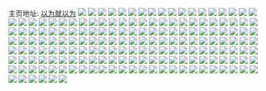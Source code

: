 主页地址: [以为就以为](https://weibo.com/u/2013082725) 
![](https://wx4.sinaimg.cn/mw2000/77fd3465gy1h8l8m886guj20u00u0af5.jpg) 
![](https://wx4.sinaimg.cn/mw2000/77fd3465gy1h85zsvo504j20u01sywue.jpg) 
![](https://wx4.sinaimg.cn/mw2000/77fd3465gy1h740lj8m01j20u01hcdjh.jpg) 
![](https://wx4.sinaimg.cn/mw2000/77fd3465gy1h6ovqx8n0pj20u01hc7b7.jpg) 
![](https://wx4.sinaimg.cn/mw2000/77fd3465gy1h6ovqxurh0j20u01hcq9v.jpg) 
![](https://wx4.sinaimg.cn/mw2000/77fd3465gy1h62zygrefcj21hc0u04eu.jpg) 
![](https://wx4.sinaimg.cn/mw2000/77fd3465gy1h3tv6evo13j21400u0dl4.jpg) 
![](https://wx4.sinaimg.cn/mw2000/77fd3465gy1h3tv6f8jdyj21400u0dmk.jpg) 
![](https://wx4.sinaimg.cn/mw2000/77fd3465gy1h3tv6foqugj20u01400yr.jpg) 
![](https://wx4.sinaimg.cn/mw2000/77fd3465gy1h3tv6egrlbj21400u0wlp.jpg) 
![](https://wx4.sinaimg.cn/mw2000/77fd3465gy1h216vv2z6vj21hc0u0qem.jpg) 
![](https://wx4.sinaimg.cn/mw2000/77fd3465gy1h216zfsjdmj21400u0wkg.jpg) 
![](https://wx4.sinaimg.cn/mw2000/77fd3465gy1h216ytouv3j20u00u00xn.jpg) 
![](https://wx4.sinaimg.cn/mw2000/77fd3465gy1h1d2zepxrkj21900u00y4.jpg) 
![](https://wx4.sinaimg.cn/mw2000/77fd3465gy1h1d2zf7caxj21900u0dng.jpg) 
![](https://wx4.sinaimg.cn/mw2000/77fd3465gy1h1d2zfvrpwj21900u0dow.jpg) 
![](https://wx4.sinaimg.cn/mw2000/77fd3465gy1h1d2zgj7n3j20u00u07av.jpg) 
![](https://wx4.sinaimg.cn/mw2000/77fd3465gy1h1d2zgzxurj20u00u0wkl.jpg) 
![](https://wx4.sinaimg.cn/mw2000/77fd3465gy1h1d2zho1isj20u00u0dlo.jpg) 
![](https://wx4.sinaimg.cn/mw2000/77fd3465gy1h1d2zi73uxj20u00u0tf9.jpg) 
![](https://wx4.sinaimg.cn/mw2000/77fd3465gy1h1d2zilzocj20u00u011o.jpg) 
![](https://wx4.sinaimg.cn/mw2000/77fd3465gy1h1d2zjoz9jj20u00u0wnx.jpg) 
![](https://wx4.sinaimg.cn/mw2000/77fd3465gy1h1d2zeekx2j20u00u048o.jpg) 
![](https://wx4.sinaimg.cn/mw2000/77fd3465gy1h1d3155xg3j20u00u0gvc.jpg) 
![](https://wx4.sinaimg.cn/mw2000/77fd3465gy1h1d315k3wej20u00u0129.jpg) 
![](https://wx4.sinaimg.cn/mw2000/77fd3465gy1h1d313ioxtj20u00u047l.jpg) 
![](https://wx4.sinaimg.cn/mw2000/77fd3465gy1h1d3160hqyj20u00u0tfm.jpg) 
![](https://wx4.sinaimg.cn/mw2000/77fd3465gy1h1d316x2n7j21400u0amd.jpg) 
![](https://wx4.sinaimg.cn/mw2000/77fd3465gy1h0le0dan8jj20u0140wmp.jpg) 
![](https://wx4.sinaimg.cn/mw2000/77fd3465gy1h0hva8hegmj21900u0te2.jpg) 
![](https://wx4.sinaimg.cn/mw2000/77fd3465gy1h0hvbfg12bj21900u0q99.jpg) 
![](https://wx4.sinaimg.cn/mw2000/77fd3465gy1h06aimphi6j20u01sywiw.jpg) 
![](https://wx4.sinaimg.cn/mw2000/77fd3465gy1h06ailgxk3j20u0140jwa.jpg) 
![](https://wx4.sinaimg.cn/mw2000/77fd3465gy1h02mpfpd6uj20u0140n1b.jpg) 
![](https://wx4.sinaimg.cn/mw2000/77fd3465gy1gzzd0vriyzj21hc0u0tbq.jpg) 
![](https://wx4.sinaimg.cn/mw2000/77fd3465gy1gzvwyiw02ej20u01407b1.jpg) 
![](https://wx4.sinaimg.cn/mw2000/77fd3465gy1gzhvc6wknaj20zk0k077e.jpg) 
![](https://wx4.sinaimg.cn/mw2000/77fd3465gy1gzdf9in38fj21hc0u013i.jpg) 
![](https://wx4.sinaimg.cn/mw2000/77fd3465gy1gzdf9i3i5fj20pv1hcteb.jpg) 
![](https://wx4.sinaimg.cn/mw2000/77fd3465gy1gz6fw05041j20ku0rs0x9.jpg) 
![](https://wx4.sinaimg.cn/mw2000/77fd3465gy1gz6fvzpvqij20u0140thd.jpg) 
![](https://wx4.sinaimg.cn/mw2000/77fd3465gy1gz6fw0r6i4j20u0140jzf.jpg) 
![](https://wx4.sinaimg.cn/mw2000/77fd3465gy1gz6fw181anj20u01407da.jpg) 
![](https://wx4.sinaimg.cn/mw2000/77fd3465gy1gz6fw1mbm8j20u014010y.jpg) 
![](https://wx4.sinaimg.cn/mw2000/77fd3465gy1gz6fw2059qj20u0140tgj.jpg) 
![](https://wx4.sinaimg.cn/mw2000/77fd3465gy1gz6c8mt60mj20k00zkjv9.jpg) 
![](https://wx4.sinaimg.cn/mw2000/77fd3465gy1gz1vyt0m50j21fs35s7wh.jpg) 
![](https://wx4.sinaimg.cn/mw2000/77fd3465gy1gz1vzboyd5j23402c0e85.jpg) 
![](https://wx4.sinaimg.cn/mw2000/77fd3465gy1gz1vzcl0vmj21o0280e81.jpg) 
![](https://wx4.sinaimg.cn/mw2000/77fd3465gy1gz1vz8tshrj22801o0hdt.jpg) 
![](https://wx4.sinaimg.cn/mw2000/77fd3465gy1gz1vzlbt8cj21o0280u0x.jpg) 
![](https://wx4.sinaimg.cn/mw2000/77fd3465gy1gyeouad237j20ku0rs446.jpg) 
![](https://wx4.sinaimg.cn/mw2000/77fd3465gy1gy7rgq5vdjj23402c0kjm.jpg) 
![](https://wx4.sinaimg.cn/mw2000/77fd3465gy1gy7rfrh0cdj23402c0e82.jpg) 
![](https://wx4.sinaimg.cn/mw2000/77fd3465gy1gy7rfp31kjj21ep11zgul.jpg) 
![](https://wx4.sinaimg.cn/mw2000/77fd3465gy1gxwtfcujp2j21900u0jx6.jpg) 
![](https://wx4.sinaimg.cn/mw2000/77fd3465gy1gxw8pdttp4j21hc0u0ww5.jpg) 
![](https://wx4.sinaimg.cn/mw2000/77fd3465gy1gxsr0hx7v3j213n0ma0xy.jpg) 
![](https://wx4.sinaimg.cn/mw2000/77fd3465gy1gxsr0jc9ufj21o02807wh.jpg) 
![](https://wx4.sinaimg.cn/mw2000/77fd3465gy1gxsr0khhb8j22801o01ky.jpg) 
![](https://wx4.sinaimg.cn/mw2000/77fd3465gy1gxsr0r5xfxj23402c0qv9.jpg) 
![](https://wx4.sinaimg.cn/mw2000/77fd3465gy1gwwcwjtz7pj21be0zjdls.jpg) 
![](https://wx4.sinaimg.cn/mw2000/77fd3465gy1gwpdp1pwnqj23402c0qv6.jpg) 
![](https://wx4.sinaimg.cn/mw2000/77fd3465gy1gwpdoyhipsj22c035pnpg.jpg) 
![](https://wx4.sinaimg.cn/mw2000/77fd3465gy1gwpdowm6xxj23402e2x6t.jpg) 
![](https://wx4.sinaimg.cn/mw2000/77fd3465gy1gwpdp0bckuj22c035lx6s.jpg) 
![](https://wx4.sinaimg.cn/mw2000/77fd3465gy1gwpdp42ks9j22c0340e83.jpg) 
![](https://wx4.sinaimg.cn/mw2000/77fd3465gy1gwpdou218nj22c035pb2c.jpg) 
![](https://wx4.sinaimg.cn/mw2000/77fd3465gy1gwotg35puej22c03401ky.jpg) 
![](https://wx4.sinaimg.cn/mw2000/77fd3465gy1gwkuothxzsj22c03407wj.jpg) 
![](https://wx4.sinaimg.cn/mw2000/77fd3465gy1gwh7wjzy5kj21o0280u0x.jpg) 
![](https://wx4.sinaimg.cn/mw2000/77fd3465gy1gw7nai3lmwj22c03401kz.jpg) 
![](https://wx4.sinaimg.cn/mw2000/77fd3465gy1gvzmn1ev9ej20u0140tka.jpg) 
![](https://wx4.sinaimg.cn/mw2000/77fd3465gy1gvzmnbv6bcj21400u0n55.jpg) 
![](https://wx4.sinaimg.cn/mw2000/77fd3465gy1gvzmoenwjsj21400u0wl5.jpg) 
![](https://wx4.sinaimg.cn/mw2000/77fd3465gy1gvzmofexy5j21400u0k06.jpg) 
![](https://wx4.sinaimg.cn/mw2000/77fd3465gy1gvzmp4kypoj21400u0n5q.jpg) 
![](https://wx4.sinaimg.cn/mw2000/77fd3465gy1gvzmp3wsyoj21400u0guv.jpg) 
![](https://wx4.sinaimg.cn/mw2000/77fd3465gy1gvzmp5qi5ej21400u0gzk.jpg) 
![](https://wx4.sinaimg.cn/mw2000/77fd3465gy1gvzmqb1g6xj21400u0am7.jpg) 
![](https://wx4.sinaimg.cn/mw2000/77fd3465gy1gvzmqa47iyj21400u0ais.jpg) 
![](https://wx4.sinaimg.cn/mw2000/77fd3465gy1gvzmrefjkwj20u01407dq.jpg) 
![](https://wx4.sinaimg.cn/mw2000/77fd3465gy1gvzmrg8pzzj21hc0pvq8m.jpg) 
![](https://wx4.sinaimg.cn/mw2000/77fd3465gy1gvzmrgwad1j21400u0dpj.jpg) 
![](https://wx4.sinaimg.cn/mw2000/77fd3465gy1gvzmrhwyfrj21400u0gv1.jpg) 
![](https://wx4.sinaimg.cn/mw2000/77fd3465gy1gvzmrirq9wj20u014012b.jpg) 
![](https://wx4.sinaimg.cn/mw2000/77fd3465gy1gvt40h2i4wj22c0340npf.jpg) 
![](https://wx4.sinaimg.cn/mw2000/77fd3465gy1gvt40huif3j20u01hcndf.jpg) 
![](https://wx4.sinaimg.cn/mw2000/002ceGMdgy1gvqbulzxwjj60qo1lrask02.jpg) 
![](https://wx4.sinaimg.cn/mw2000/002ceGMdgy1gvm4yzi88ij62c0340u0y02.jpg) 
![](https://wx4.sinaimg.cn/mw2000/002ceGMdgy1gvm4z1bwn5j62c0340u0z02.jpg) 
![](https://wx4.sinaimg.cn/mw2000/002ceGMdgy1gvm4z39ofdj62c0340npf02.jpg) 
![](https://wx4.sinaimg.cn/mw2000/002ceGMdgy1gvm4z51sjpj62c0340kjn02.jpg) 
![](https://wx4.sinaimg.cn/mw2000/002ceGMdgy1gvm4z6rubhj62c03401kz02.jpg) 
![](https://wx4.sinaimg.cn/mw2000/002ceGMdgy1gvm4yxc68uj62c0340qv702.jpg) 
![](https://wx4.sinaimg.cn/mw2000/002ceGMdgy1gvkyhydvy0j63402c0b2b02.jpg) 
![](https://wx4.sinaimg.cn/mw2000/002ceGMdgy1gvkymg94rpj62c0340kjm02.jpg) 
![](https://wx4.sinaimg.cn/mw2000/002ceGMdgy1gvi8dwnhqej62c0340e8302.jpg) 
![](https://wx4.sinaimg.cn/mw2000/002ceGMdgy1gunhvz40g6j60u01404br02.jpg) 
![](https://wx4.sinaimg.cn/mw2000/002ceGMdgy1gunhwb0zghj60u0140wsh02.jpg) 
![](https://wx4.sinaimg.cn/mw2000/002ceGMdgy1gucdo00bngj63402c0kjm02.jpg) 
![](https://wx4.sinaimg.cn/mw2000/002ceGMdgy1gucdo1s1aoj62c0340u0y02.jpg) 
![](https://wx4.sinaimg.cn/mw2000/002ceGMdgy1gubvxwubeoj60qo1lrh1t02.jpg) 
![](https://wx4.sinaimg.cn/mw2000/002ceGMdgy1gubvy0pwbtj60qo1lr1kx02.jpg) 
![](https://wx4.sinaimg.cn/mw2000/002ceGMdgy1gu9nfdrnp5j62c0340npe02.jpg) 
![](https://wx4.sinaimg.cn/mw2000/002ceGMdgy1gu9nfcsdn1j61j02pskjl02.jpg) 
![](https://wx4.sinaimg.cn/mw2000/002ceGMdgy1gu9nff4tjrj62c0340qv702.jpg) 
![](https://wx4.sinaimg.cn/mw2000/002ceGMdgy1gu9nfgbaw0j62c0340hdu02.jpg) 
![](https://wx4.sinaimg.cn/mw2000/002ceGMdgy1gu9nfhnkg4j62d02d0npd02.jpg) 
![](https://wx4.sinaimg.cn/mw2000/002ceGMdgy1gu9nfio5c5j62c0340b2a02.jpg) 
![](https://wx4.sinaimg.cn/mw2000/002ceGMdgy1gu9nfjw7sbj62c0340npe02.jpg) 
![](https://wx4.sinaimg.cn/mw2000/002ceGMdgy1gu9nfl22owj62c03401kz02.jpg) 
![](https://wx4.sinaimg.cn/mw2000/002ceGMdgy1gu9nfmgi1jj62c0340kjn02.jpg) 
![](https://wx4.sinaimg.cn/mw2000/002ceGMdgy1gu2hg4ixwdj62c0340b2a02.jpg) 
![](https://wx4.sinaimg.cn/mw2000/002ceGMdgy1gu0weqcpoxj60u0140wll02.jpg) 
![](https://wx4.sinaimg.cn/mw2000/002ceGMdgy1gtwy1jbfjej60u01400y602.jpg) 
![](https://wx4.sinaimg.cn/mw2000/002ceGMdgy1gtw8buj1uoj62c03401kz02.jpg) 
![](https://wx4.sinaimg.cn/mw2000/002ceGMdgy1gtpanuhakoj62c0340x6q02.jpg) 
![](https://wx4.sinaimg.cn/mw2000/002ceGMdgy1gtl1bbri3kj62c0340kjn02.jpg) 
![](https://wx4.sinaimg.cn/mw2000/002ceGMdgy1gtl1bd6fmrj62c0340npf02.jpg) 
![](https://wx4.sinaimg.cn/mw2000/002ceGMdgy1gtl1bekcddj62c0340b2b02.jpg) 
![](https://wx4.sinaimg.cn/mw2000/002ceGMdgy1gtl1bfwaguj62c0340hdv02.jpg) 
![](https://wx4.sinaimg.cn/mw2000/002ceGMdgy1gth7tn44p5j61o02804qp02.jpg) 
![](https://wx4.sinaimg.cn/mw2000/002ceGMdgy1gth7tnivgmj60u0140ama02.jpg) 
![](https://wx4.sinaimg.cn/mw2000/002ceGMdgy1gth7tmdrusj61o0280e8102.jpg) 
![](https://wx4.sinaimg.cn/mw2000/002ceGMdgy1gth7to5fj8j61o0280u0x02.jpg) 
![](https://wx4.sinaimg.cn/mw2000/002ceGMdgy1gth7tokwe6j60u0140teg02.jpg) 
![](https://wx4.sinaimg.cn/mw2000/002ceGMdgy1gth7toxvtlj60u0140dug02.jpg) 
![](https://wx4.sinaimg.cn/mw2000/002ceGMdgy1gtg5fwamuzj62c0340qv602.jpg) 
![](https://wx4.sinaimg.cn/mw2000/002ceGMdgy1gtg5fxkug9j62c03407wj02.jpg) 
![](https://wx4.sinaimg.cn/mw2000/77fd3465gy1gt7yptnggtj22c0340x6q.jpg) 
![](https://wx4.sinaimg.cn/mw2000/77fd3465gy1gsy7cj2boxj20q31ad49a.jpg) 
![](https://wx4.sinaimg.cn/mw2000/77fd3465gy1gs60p2syldj23402c0u0x.jpg) 
![](https://wx4.sinaimg.cn/mw2000/77fd3465gy1gs60p1ow65j22c03407wi.jpg) 
![](https://wx4.sinaimg.cn/mw2000/77fd3465gy1gs60p4mx2tj23402c0e81.jpg) 
![](https://wx4.sinaimg.cn/mw2000/002ceGMdgy1gs60pcrhz1j62bc2bc1l102.jpg) 
![](https://wx4.sinaimg.cn/mw2000/77fd3465gy1gs0oxjeixej22c0340x6p.jpg) 
![](https://wx4.sinaimg.cn/mw2000/77fd3465gy1grvzj70wlej22c03407wi.jpg) 
![](https://wx4.sinaimg.cn/mw2000/77fd3465gy1grvzj45fn7j22c03404qq.jpg) 
![](https://wx4.sinaimg.cn/mw2000/77fd3465gy1gri78l71gnj22c0340kjl.jpg) 
![](https://wx4.sinaimg.cn/mw2000/77fd3465gy1gr4upzkpulj20u0140gr2.jpg) 
![](https://wx4.sinaimg.cn/mw2000/002ceGMdgy1gqw85rhkmoj60hs0vkwlk02.jpg) 
![](https://wx4.sinaimg.cn/mw2000/77fd3465gy1gqot4rf52uj21400u0woi.jpg) 
![](https://wx4.sinaimg.cn/mw2000/77fd3465gy1gqot4s6tknj21400u0qbl.jpg) 
![](https://wx4.sinaimg.cn/mw2000/77fd3465gy1gqot4sz4xzj20u0140gto.jpg) 
![](https://wx4.sinaimg.cn/mw2000/77fd3465gy1gqot4ts3pdj20u01407dg.jpg) 
![](https://wx4.sinaimg.cn/mw2000/77fd3465gy1gqot4usns2j20u0140tlc.jpg) 
![](https://wx4.sinaimg.cn/mw2000/77fd3465gy1gqot4vl2a3j20u014043x.jpg) 
![](https://wx4.sinaimg.cn/mw2000/77fd3465gy1gqot4wdu4zj20u0140ajl.jpg) 
![](https://wx4.sinaimg.cn/mw2000/77fd3465gy1gqot4x8iz4j20u0140gwm.jpg) 
![](https://wx4.sinaimg.cn/mw2000/77fd3465gy1gqot4yokdkj20u0140gv4.jpg) 
![](https://wx4.sinaimg.cn/mw2000/77fd3465gy1gqb3j1cny7j21400u079u.jpg) 
![](https://wx4.sinaimg.cn/mw2000/77fd3465gy1gq38lmgkcxj20u014014g.jpg) 
![](https://wx4.sinaimg.cn/mw2000/77fd3465gy1gpn461gyvij22c0340npe.jpg) 
![](https://wx4.sinaimg.cn/mw2000/77fd3465gy1gpn46xfncgj22c03401kz.jpg) 
![](https://wx4.sinaimg.cn/mw2000/77fd3465gy1gpn46zbs3pj22c0340x6q.jpg) 
![](https://wx4.sinaimg.cn/mw2000/77fd3465gy1gpn471bqfoj22c0340b2b.jpg) 
![](https://wx4.sinaimg.cn/mw2000/77fd3465gy1gpn473b3g3j22c03404qr.jpg) 
![](https://wx4.sinaimg.cn/mw2000/77fd3465gy1gpn46vhvbej22c0340qv6.jpg) 
![](https://wx4.sinaimg.cn/mw2000/77fd3465gy1gpn474x5p5j22c0340x6q.jpg) 
![](https://wx4.sinaimg.cn/mw2000/77fd3465gy1gpn476ex47j22c0340u0y.jpg) 
![](https://wx4.sinaimg.cn/mw2000/77fd3465gy1gpn4783pjfj22c0340kjm.jpg) 
![](https://wx4.sinaimg.cn/mw2000/77fd3465ly1gnjzy2cbugj21w01f0u0x.jpg) 
![](https://wx4.sinaimg.cn/mw2000/77fd3465ly1gne638tji5j22c0340npe.jpg) 
![](https://wx4.sinaimg.cn/mw2000/77fd3465ly1gmr0wko0auj22c0340e82.jpg) 
![](https://wx4.sinaimg.cn/mw2000/77fd3465ly1gm8m5h00f6j22c0340e82.jpg) 
![](https://wx4.sinaimg.cn/mw2000/77fd3465ly1gm8m5iaj4kj22c0340kjm.jpg) 
![](https://wx4.sinaimg.cn/mw2000/77fd3465ly1gm8m5jr3tnj22c03407wj.jpg) 
![](https://wx4.sinaimg.cn/mw2000/77fd3465ly1gm8m5l6etrj22c03404qr.jpg) 
![](https://wx4.sinaimg.cn/mw2000/77fd3465ly1gm8m5mjrnwj22c0340kjm.jpg) 
![](https://wx4.sinaimg.cn/mw2000/77fd3465ly1gkx43r2d69j22c0340e83.jpg) 
![](https://wx4.sinaimg.cn/mw2000/77fd3465ly1gk6j2ou0byj21o0280x6p.jpg) 
![](https://wx4.sinaimg.cn/mw2000/77fd3465ly1gk6j2nr7y4j22c0340e82.jpg) 
![](https://wx4.sinaimg.cn/mw2000/77fd3465ly1gjr8vvb1zzj22sm1qde82.jpg) 
